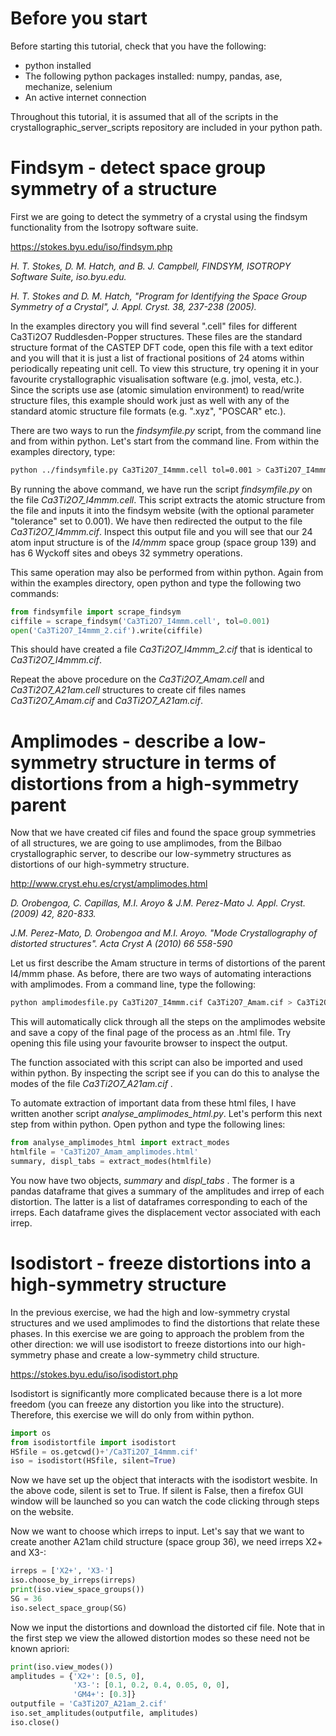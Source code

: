 # Before you start

Before starting this tutorial, check that you have the following:

* python installed
* The following python packages installed: numpy, pandas, ase, mechanize, selenium
* An active internet connection

Throughout this tutorial, it is assumed that all of the scripts in the crystallographic_server_scripts repository are included in your python path.



# Findsym - detect space group symmetry of a structure

First we are going to detect the symmetry of a crystal using the findsym functionality from the Isotropy software suite. 

https://stokes.byu.edu/iso/findsym.php

_H. T. Stokes, D. M. Hatch, and B. J. Campbell, FINDSYM, ISOTROPY Software Suite, iso.byu.edu._

_H. T. Stokes and D. M. Hatch, "Program for Identifying the Space Group Symmetry of a Crystal", J. Appl. Cryst. 38, 237-238 (2005)._

In the examples directory you will find several ".cell" files for different Ca3Ti2O7 Ruddlesden-Popper structures. These files are the standard structure format of the CASTEP DFT code, open this file with a text editor and you will that it is just a list of fractional positions of 24 atoms within periodically repeating unit cell. To view this structure, try opening it in your favourite crystallographic visualisation software (e.g. jmol, vesta, etc.). Since the scripts use ase (atomic simulation environment) to read/write structure files, this example should work just as well with any of the standard atomic structure file formats (e.g. ".xyz", "POSCAR" etc.).

There are two ways to run the _findsymfile.py_ script, from the command line and from within python. Let's start from the command line. From within the examples directory, type:

``` bash
python ../findsymfile.py Ca3Ti2O7_I4mmm.cell tol=0.001 > Ca3Ti2O7_I4mmm.cif
```

By running the above command, we have run the script _findsymfile.py_ on the file  _Ca3Ti2O7_I4mmm.cell_. This script extracts the atomic structure from the file and inputs it into the findsym website (with the optional parameter "tolerance" set to 0.001). We have then redirected the output to the file _Ca3Ti2O7_I4mmm.cif_. Inspect this output file and you will see that our 24 atom input structure is of the _I4/mmm_ space group (space group 139) and has 6 Wyckoff sites and obeys 32 symmetry operations.

This same operation may also be performed from within python. Again from within the examples directory, open python and type the following two commands:

```python
from findsymfile import scrape_findsym
ciffile = scrape_findsym('Ca3Ti2O7_I4mmm.cell', tol=0.001)
open('Ca3Ti2O7_I4mmm_2.cif').write(ciffile)
```

This should have created a file _Ca3Ti2O7_I4mmm_2.cif_ that is identical to _Ca3Ti2O7_I4mmm.cif_. 

Repeat the above procedure on the _Ca3Ti2O7_Amam.cell_ and _Ca3Ti2O7_A21am.cell_ structures to create cif files names _Ca3Ti2O7_Amam.cif_ and _Ca3Ti2O7_A21am.cif_.



# Amplimodes - describe a low-symmetry structure in terms of distortions from a high-symmetry parent

Now that we have created cif files and found the space group symmetries of all structures, we are going to use amplimodes, from the Bilbao crystallographic server, to describe our low-symmetry structures as distortions of our high-symmetry structure.

http://www.cryst.ehu.es/cryst/amplimodes.html

_D. Orobengoa, C. Capillas, M.I. Aroyo & J.M. Perez-Mato J. Appl. Cryst. (2009) 42, 820-833._

_J.M. Perez-Mato, D. Orobengoa and M.I. Aroyo. "Mode Crystallography of distorted structures". Acta Cryst A (2010) 66 558-590_

Let us first describe the Amam structure in terms of distortions of the parent I4/mmm phase. As before, there are two ways of automating interactions with amplimodes. From a command line, type the following:

```bash
python amplimodesfile.py Ca3Ti2O7_I4mmm.cif Ca3Ti2O7_Amam.cif > Ca3Ti2O7_Amam_amplimodes.html
```

This will automatically click through all the steps on the amplimodes website and save a copy of the final page of the process as an .html file. Try opening this file using your favourite browser to inspect the output.

The function associated with this script can also be imported and used within python. By inspecting the script see if you can do this to analyse the modes of the file _Ca3Ti2O7_A21am.cif_ .

To automate extraction of important data from these html files, I have written another script _analyse_amplimodes_html.py_. Let's perform this next step from within python. Open python and type the following lines:

```python
from analyse_amplimodes_html import extract_modes
htmlfile = 'Ca3Ti2O7_Amam_amplimodes.html'
summary, displ_tabs = extract_modes(htmlfile)
```

You now have two objects, _summary_ and _displ_tabs_ . The former is a pandas dataframe that gives a summary of the amplitudes and irrep of each distortion. The latter is a list of dataframes corresponding to each of the irreps. Each dataframe gives the displacement vector associated with each irrep.



# Isodistort - freeze distortions into a high-symmetry structure

In the previous exercise, we had the high and low-symmetry crystal structures and we used amplimodes to find the distortions that relate these phases. In this exercise we are going to approach the problem from the other direction: we will use isodistort to freeze distortions into our high-symmetry phase and create a low-symmetry child structure.

https://stokes.byu.edu/iso/isodistort.php

Isodistort is significantly more complicated because there is a lot more freedom (you can freeze any distortion you like into the structure). Therefore, this exercise we will do only from within python.

```python
import os
from isodistortfile import isodistort
HSfile = os.getcwd()+'/Ca3Ti2O7_I4mmm.cif'
iso = isodistort(HSfile, silent=True)
```

Now we have set up the object that interacts with the isodistort wesbite. In the above code, silent is set to True. If silent is False, then a firefox GUI window will be launched so you can watch the code clicking through steps on the website.

Now we want to choose which irreps to input. Let's say that we want to create another A21am child structure (space group 36), we need irreps X2+ and X3-:

```python
irreps = ['X2+', 'X3-']
iso.choose_by_irreps(irreps)
print(iso.view_space_groups())
SG = 36
iso.select_space_group(SG)
```

Now we input the distortions and download the distorted cif file. Note that in the first step we view the allowed distortion modes so these need not be known apriori:

```python
print(iso.view_modes())
amplitudes = {'X2+': [0.5, 0],
              'X3-': [0.1, 0.2, 0.4, 0.05, 0, 0],
              'GM4+': [0.3]}
outputfile = 'Ca3Ti2O7_A21am_2.cif'
iso.set_amplitudes(outputfile, amplitudes)
iso.close()
```
